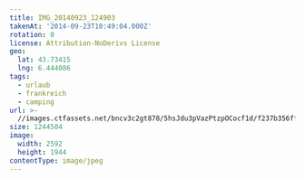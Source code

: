 ```yaml
---
title: IMG_20140923_124903
takenAt: '2014-09-23T10:49:04.000Z'
rotation: 0
license: Attribution-NoDerivs License
geo:
  lat: 43.73415
  lng: 6.444086
tags:
  - urlaub
  - frankreich
  - camping
url: >-
  //images.ctfassets.net/bncv3c2gt878/5hsJdu3pVazPtzpOCocf1d/f237b356ffadaa8d3ffcbab593bb1937/img_20140923_124903_27696657224_o
size: 1244504
image:
  width: 2592
  height: 1944
contentType: image/jpeg
---
```



